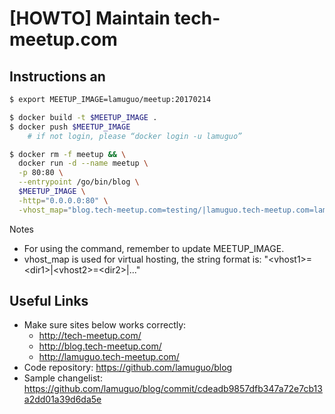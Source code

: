# [HOWTO] Maintain tech-meetup.com

## Instructions an
```sh
$ export MEETUP_IMAGE=lamuguo/meetup:20170214

$ docker build -t $MEETUP_IMAGE .
$ docker push $MEETUP_IMAGE
    # if not login, please “docker login -u lamuguo”

$ docker rm -f meetup && \
  docker run -d --name meetup \
  -p 80:80 \
  --entrypoint /go/bin/blog \
  $MEETUP_IMAGE \
  -http="0.0.0.0:80" \
  -vhost_map="blog.tech-meetup.com=testing/|lamuguo.tech-meetup.com=lamuguo/"
```

Notes
- For using the command, remember to update MEETUP_IMAGE.
- vhost_map is used for virtual hosting, the string format is: "\<vhost1>=\<dir1>|\<vhost2>=\<dir2>|..."

## Useful Links
- Make sure sites below works correctly:
  * http://tech-meetup.com/
  * http://blog.tech-meetup.com/
  * http://lamuguo.tech-meetup.com/
- Code repository: https://github.com/lamuguo/blog
- Sample changelist: https://github.com/lamuguo/blog/commit/cdeadb9857dfb347a72e7cb13a2dd01a39d6da5e
